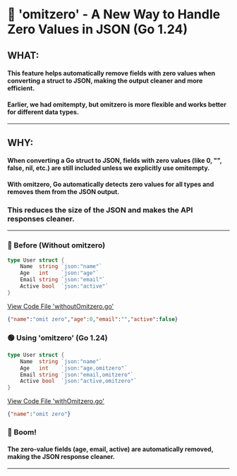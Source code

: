 # 🚀 'omitzero' - A New Way to Handle Zero Values in JSON (Go 1.24)

## WHAT:
#### This feature helps automatically remove fields with zero values when converting a struct to JSON, making the output cleaner and more efficient. </br>
#### Earlier, we had omitempty, but omitzero is more flexible and works better for different data types. </br>

<hr>

## WHY:
#### When converting a Go struct to JSON, fields with zero values (like 0, "", false, nil, etc.) are still included unless we explicitly use omitempty. </br>
#### With omitzero, Go automatically detects zero values for all types and removes them from the JSON output. </br>
### This reduces the size of the JSON and makes the API responses cleaner. </br>

<hr>

### 🔴 Before (Without omitzero)
```go
type User struct {
	Name  string `json:"name"`
	Age   int    `json:"age"`
	Email string `json:"email"`
	Active bool  `json:"active"`
}
```
[View Code File 'withoutOmitzero.go'](withoutOmitzero.go)

```json
{"name":"omit zero","age":0,"email":"","active":false}
```

### 🟢 Using 'omitzero' (Go 1.24)
```go
type User struct {
	Name  string `json:"name"`
	Age   int    `json:"age,omitzero"`
	Email string `json:"email,omitzero"`
	Active bool  `json:"active,omitzero"`
}
```
[View Code File 'withOmitzero.go'](withOmitzero.go)

```json
{"name":"omit zero"}
```

### 🚀 Boom! 
#### The zero-value fields (age, email, active) are automatically removed, making the JSON response cleaner.

<hr>


